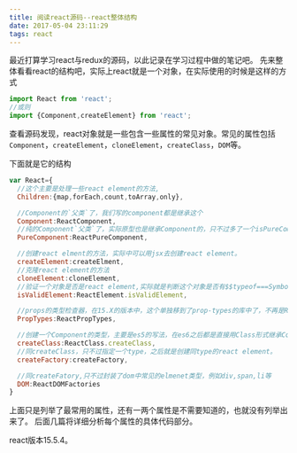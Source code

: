```yaml
---
title: 阅读react源码--react整体结构
date: 2017-05-04 23:11:29
tags: react
---
```


最近打算学习react与redux的源码，以此记录在学习过程中做的笔记吧。
先来整体看看react的结构吧，实际上react就是一个对象，在实际使用的时候是这样的方式

```javascript
import React from 'react';
//或则
import {Component,createElement} from 'react';
```

查看源码发现，react对象就是一些包含一些属性的常见对象。常见的属性包括`Component`，`createElement`，`cloneElement`，`createClass`，`DOM`等。
<!--more-->
下面就是它的结构
```javascript
var React={
  //这个主要是处理一些react element的方法,
  Children:{map,forEach,count,toArray,only},

  //Component的`父类`了，我们写的component都是继承这个
  Component:ReactComponent,
  //纯的Component`父类`了，实际原型也是继承Component的，只不过多了一个isPureComponent=true
  PureComponent:ReactPureComponent,

  //创建react elment的方法，实际中可以用jsx去创建react element。
  createElement:createElment,
  //克隆react element的方法
  cloneElement:cloneElement,
  //验证一个对象是否是react element,实际就是判断这个对象是否有$$typeof===Symbol['for']('react.element')
  isValidElement:ReactElement.isValidElement,

  //props的类型检查器，在15.X的版本中，这个单独移到了prop-types的库中了，不再是React的部分
  PropTypes:ReactPropTypes,

  //创建一个Component的类型，主要是es5的写法，在es6之后都是直接用Class形式继承Component
  createClass:ReactClass.createClass,
  //同createClass，只不过指定一个type，之后就是创建同type的react element。
  createFactory:createFactory,

  //同createFatory,只不过封装了dom中常见的elmenet类型，例如div,span,li等
  DOM:ReactDOMFactories
}
```

上面只是列举了最常用的属性，还有一两个属性是不需要知道的，也就没有列举出来了。
后面几篇将详细分析每个属性的具体代码部分。

react版本15.5.4。